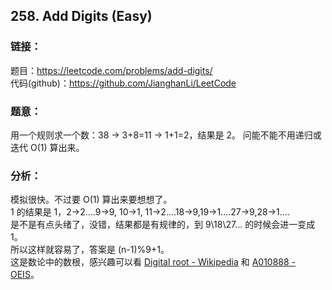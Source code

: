 ## 258. Add Digits (Easy)

### **链接**：
题目：https://leetcode.com/problems/add-digits/  
代码(github)：https://github.com/JianghanLi/LeetCode

### **题意**：

用一个规则求一个数：38 -> 3+8=11 -> 1+1=2，结果是 2。
问能不能不用递归或迭代 O(1) 算出来。

### **分析**：

模拟很快。不过要 O(1) 算出来要想想了。  
1 的结果是 1，2->2....9->9, 10->1, 11->2....18->9,19->1....27->9,28->1....  
是不是有点头绪了，没错，结果都是有规律的，到 9\18\27... 的时候会进一变成 1。  
所以这样就容易了，答案是 (n-1)%9+1。  
这是数论中的数根，感兴趣可以看 [Digital root - Wikipedia](https://en.wikipedia.org/wiki/Digital_root#Congruence_formula) 和 [A010888 - OEIS](https://oeis.org/A010888)。  
